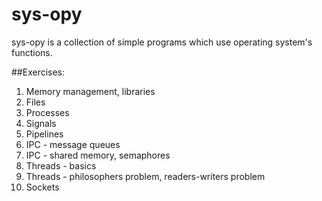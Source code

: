 # sys-opy
sys-opy is a collection of simple programs which use operating system's functions.

##Exercises:
1. Memory management, libraries
2. Files
3. Processes
4. Signals
5. Pipelines
6. IPC - message queues
7. IPC - shared memory, semaphores
8. Threads - basics
9. Threads - philosophers problem, readers-writers problem
10. Sockets
